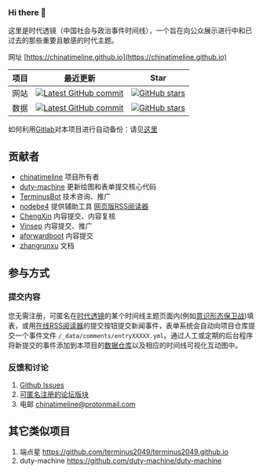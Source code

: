 ### Hi there 👋

<!--
**chinatimeline/chinatimeline** is a ✨ _special_ ✨ repository because its `README.md` (this file) appears on your GitHub profile.

Here are some ideas to get you started:

- 🔭 I’m currently working on ...
- 🌱 I’m currently learning ...
- 👯 I’m looking to collaborate on ...
- 🤔 I’m looking for help with ...
- 💬 Ask me about ...
- 📫 How to reach me: ...
- 😄 Pronouns: ...
- ⚡ Fun fact: ...
-->
这里是时代透镜（中国社会与政治事件时间线），一个旨在向公众展示进行中和已过去的那些重要且敏感的时代主题。

网址 [https://chinatimeline.github.io](https://chinatimeline.github.io)

项目 | 最近更新 | Star
--|--|--
网站 | [![Latest GitHub commit](https://img.shields.io/github/last-commit/chinatimeline/chinatimeline.github.io)](https://github.com/chinatimeline/chinatimeline.github.io) | [![GitHub stars](https://img.shields.io/github/stars/chinatimeline/chinatimeline.github.io)](https://github.com/chinatimeline/chinatimeline.github.io/stargazers)
数据 |[![Latest GitHub commit](https://img.shields.io/github/last-commit/chinatimeline/data)](https://github.com/chinatimeline/data) | [![GitHub stars](https://img.shields.io/github/stars/chinatimeline/data)](https://github.com/chinatimeline/data/stargazers)

如何利用[Gitlab](https://gitlab.com)对本项目进行自动备份：请见[这里](https://docs.gitlab.com/ee/user/project/repository/repository_mirroring.html)

## 贡献者
- [chinatimeline](https://github.com/chinatimeline) 项目所有者
- [duty-machine](https://github.com/duty-machine) 更新绘图和表单提交核心代码
- [TerminusBot](https://github.com/terminusbot) 技术咨询、推广
- [nodebe4](https://github.com/nodebe4) 提供辅助工具 [网页版RSS阅读器](https://github.com/nodebe4/news)
- [ChengXin](https://github.com/ChengXin) 内容提交、内容复核
- [Vinsep](https://www.reddit.com/u/Vinsep) 内容提交、推广
- [aforwardboot](https://www.reddit.com/user/aforwardboot/) 内容提交
- [zhangrunxu](https://github.com/zhangrunxu) 文档

## 参与方式

### 提交内容
您无需注册，可匿名在[时代透镜](https://chinatimeline.github.io)的某个时间线主题页面内(例如[意识形态保卫战](https://chinatimeline.github.io/ideology_tl1/))填表，或用[在线RSS阅读器](https://chinatimeline.github.io/news/)的提交按钮提交新闻事件，表单系统会自动向项目仓库提交一个事件文件 `/_data/comments/entryXXXXX.yml`。通过人工或定期的后台程序将新提交的事件添加到本项目的[数据仓库](https://github.com/chinatimeline/data/)以及相应的时间线可视化互动图中。

### 反馈和讨论
1. [Github Issues](https://github.com/chinatimeline/chinatimeline.github.io/issues)
2. [可匿名注册的论坛版块](https://be4.herokuapp.com/category/10/)
3. 电邮 <chinatimeline@protonmail.com>

## 其它类似项目
1. 端点星 https://github.com/terminus2049/terminus2049.github.io
2. duty-machine https://github.com/duty-machine/duty-machine 
